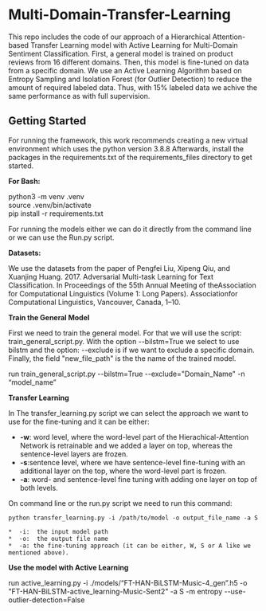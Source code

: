 # Multi-Domain-Transfer-Learning

This repo includes the code of our approach of a Hierarchical Attention-based Transfer Learning model with Active Learning for Multi-Domain Sentiment Classification. First, a general model is trained on product reviews from 16 different domains. Then, this model is fine-tuned on data from a specific domain. We use an Active Learning Algorithm based on Entropy Sampling and Isolation Forest (for Outlier Detection) to reduce the amount of required labeled data. Thus, with 15% labeled data we achive the same performance as with full supervision.   
## Getting Started
For running the framework, this work recommends creating a new virtual environment which uses the python version 3.8.8
Afterwards, install the packages in the requirements.txt of the requirements_files directory to get started.

**For Bash:**  

python3 -m venv .venv  
source .venv/bin/activate  
pip install -r requirements.txt

For running the models either we can do it directly from the command line or we can use the Run.py script.

**Datasets:**

We use the datasets from the paper of Pengfei Liu, Xipeng Qiu, and Xuanjing Huang. 2017. Adversarial Multi-task Learning for Text Classification. In Proceedings of the 55th Annual Meeting of theAssociation for Computational Linguistics (Volume 1: Long Papers). Associationfor Computational Linguistics, Vancouver, Canada, 1–10.

**Train the General Model**

First we need to train the general model. For that we will use the script: train_general_script.py. With the option --bilstm=True we select to use bilstm and the option: --exclude is if we want to exclude a specific domain. Finally, the field "new_file_path" is the the name of the trained model.

run train_general_script.py --bilstm=True --exclude="Domain_Name" -n “model_name”

**Transfer Learning**

In The transfer_learning.py script we can select the approach we want to use for the fine-tuning and it can be either:
-  **-w**: word level,  where the word-level part of the Hierachical-Attention Network is retrainable and we added a layer on top, whereas the sentence-level layers are frozen.
-  **-s**:sentence level, where we have sentence-level fine-tuning with an additional layer on the top, where the word-level part is frozen.
-  **-a**: word- and sentence-level fine tuning with adding one layer on top of both levels.
   
On command line or the run.py script we need to run this command:

    python transfer_learning.py -i /path/to/model -o output_file_name -a S

    *  -i:  the input model path
    *  -o:  the output file name
    *  -a: the fine-tuning approach (it can be either, W, S or A like we mentioned above).



**Use the model with Active Learning**

run active_learning.py -i ./models/“FT-HAN-BiLSTM-Music-4_gen”.h5 -o \"FT-HAN-BiLSTM-active_learning-Music-Sent2\" -a S -m entropy --use-outlier-detection=False
